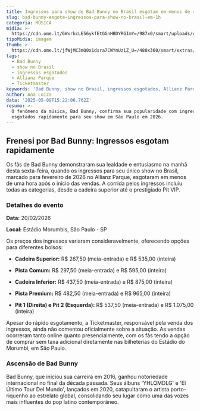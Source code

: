 ```yaml
---
title: Ingressos para show de Bad Bunny no Brasil esgotam em menos de uma hora
slug: bad-bunny-esgota-ingressos-para-show-no-brasil-em-1h
categoria: MÚSICA
midia: >-
  https://cdn.ome.lt/6WxrkcLE56ykfEtGGnHBDYRGImY=/987x0/smart/uploads/conteudo/fotos/OMELETE_CAPA_-_2025-05-09T115521.842.png
tipoMidia: imagem
thumb: >-
  https://cdn.ome.lt/jfWjMC3mQ0x1dsra7CWYmUziZ_U=/480x360/smart/extras/conteudos/omelete_THUMB_-_2025-05-09T115508.227.png
tags:
  - Bad Bunny
  - show no Brasil
  - ingressos esgotados
  - Allianz Parque
  - Ticketmaster
keywords: 'Bad Bunny, show no Brasil, ingressos esgotados, Allianz Parque, Ticketmaster'
author: Ana Luiza
data: '2025-05-09T15:22:06.762Z'
resumo: >-
  O fenômeno da música, Bad Bunny, confirma sua popularidade com ingressos
  esgotados rapidamente para seu show em São Paulo em 2026.
---
```


## Frenesi por Bad Bunny: Ingressos esgotam rapidamente

Os fãs de Bad Bunny demonstraram sua lealdade e entusiasmo na manhã desta sexta-feira, quando os ingressos para seu único show no Brasil, marcado para fevereiro de 2026 no Allianz Parque, esgotaram em menos de uma hora após o início das vendas. A corrida pelos ingressos incluiu todas as categorias, desde a cadeira superior até o prestigiado Pit VIP.

### Detalhes do evento

**Data:** 20/02/2026

**Local:** Estádio Morumbis, São Paulo - SP

Os preços dos ingressos variaram consideravelmente, oferecendo opções para diferentes bolsos:

- **Cadeira Superior:** R$ 267,50 (meia-entrada) e R$ 535,00 (inteira)

- **Pista Comum:** R$ 297,50 (meia-entrada) e R$ 595,00 (inteira)

- **Cadeira Inferior:** R$ 437,50 (meia-entrada) e R$ 875,00 (inteira)

- **Pista Premium:** R$ 482,50 (meia-entrada) e R$ 965,00 (inteira)

- **Pit 1 (Direita) e Pit 2 (Esquerda):** R$ 537,50 (meia-entrada) e R$ 1.075,00 (inteira)

Apesar do rápido esgotamento, a Ticketmaster, responsável pela venda dos ingressos, ainda não comentou oficialmente sobre a situação. As vendas ocorreram tanto online quanto presencialmente, com os fãs tendo a opção de comprar sem taxa adicional diretamente nas bilheterias do Estádio do Morumbi, em São Paulo.

### Ascensão de Bad Bunny

Bad Bunny, que iniciou sua carreira em 2016, ganhou notoriedade internacional no final da década passada. Seus álbuns 'YHLQMDLG' e 'El Último Tour Del Mundo', lançados em 2020, catapultaram o artista porto-riquenho ao estrelato global, consolidando seu lugar como uma das vozes mais influentes do pop latino contemporâneo.
